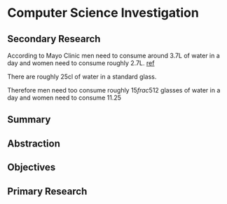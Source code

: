 # Computer Science Investigation


## Secondary Research

According to Mayo Clinic men need to consume around 3.7L of water in a day and women need to consume roughly 2.7L. [ref](https://www.mayoclinic.org/healthy-lifestyle/nutrition-and-healthy-eating/in-depth/water/art-20044256)

There are roughly 25cl of water in a standard glass.

Therefore men need too consume roughly $`15 frac{5}{12}`$ glasses of water in a day and women need to consume 11.25



## Summary

## Abstraction 


## Objectives


## Primary  Research





